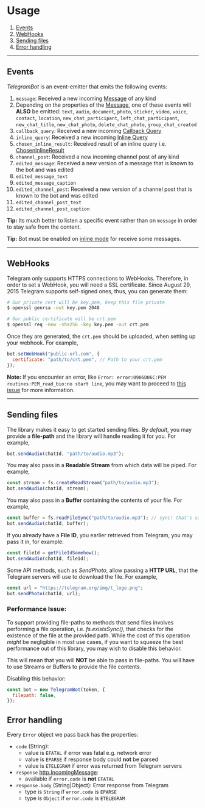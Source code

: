 # Usage

1. [Events](#events)
1. [WebHooks](#WebHooks)
1. [Sending files](#sending-files)
1. [Error handling](#error-handling)


* * *


<a name="events"></a>
## Events

*TelegramBot* is an event-emitter that emits the following events:

1. `message`: Received a new incoming [Message][message] of any kind
  1. Depending on the properties of the [Message][message], one of these
     events will **ALSO** be emitted: `text`, `audio`, `document`, `photo`,
     `sticker`, `video`, `voice`, `contact`, `location`,
     `new_chat_participant`, `left_chat_participant`, `new_chat_title`,
     `new_chat_photo`, `delete_chat_photo`, `group_chat_created`
1. `callback_query`: Received a new incoming [Callback Query][callback-query]
1. `inline_query`: Received a new incoming [Inline Query][inline-query]
1. `chosen_inline_result`: Received result of an inline query i.e. [ChosenInlineResult][chosen-inline-result]
1. `channel_post`: Received a new incoming channel post of any kind
1. `edited_message`: Received a new version of a message that is known to the bot and was edited
  1. `edited_message_text`
  1. `edited_message_caption`
1. `edited_channel_post`: Received a new version of a channel post that is known to the bot and was edited
  1. `edited_channel_post_text`
  1. `edited_channel_post_caption`

**Tip:** Its much better to listen a specific event rather than on
`message` in order to stay safe from the content.

**Tip:** Bot must be enabled on [inline mode][inline-mode] for receive some
messages.

[update]:https://core.telegram.org/bots/api#update
[message]:https://core.telegram.org/bots/api#message
[callback-query]:https://core.telegram.org/bots/api#callbackquery
[inline-query]:https://core.telegram.org/bots/api#inlinequery
[chosen-inline-result]:https://core.telegram.org/bots/api#choseninlineresult
[inline-mode]:https://core.telegram.org/bots/api#inline-mode


* * *


<a name="webhooks"></a>
## WebHooks

Telegram only supports HTTPS connections to WebHooks.
Therefore, in order to set a WebHook, you will need a SSL certificate.
Since August 29, 2015 Telegram supports self-signed ones, thus, you can
generate them:

```bash
# Our private cert will be key.pem, keep this file private
$ openssl genrsa -out key.pem 2048

# Our public certificate will be crt.pem
$ openssl req -new -sha256 -key key.pem -out crt.pem
```

Once they are generated, the `crt.pem` should be uploaded, when setting up
your webhook. For example,

```js
bot.setWebHook("public-url.com", {
  certificate: "path/to/crt.pem", // Path to your crt.pem
});
```

**Note:** If you encounter an error, like
`Error: error:0906D06C:PEM routines:PEM_read_bio:no start line`,
you may want to proceed to [this issue][issue-63] for more information.

[issue-63]:https://github.com/yagop/node-telegram-bot-api/issues/63


* * *


<a name="sending-files"></a>
## Sending files

The library makes it easy to get started sending files. *By default*, you
may provide a **file-path** and the library will handle reading it for you.
For example,

```js
bot.sendAudio(chatId, "path/to/audio.mp3");
```

You may also pass in a **Readable Stream** from which data will be piped.
For example,

```js
const stream = fs.createReadStream("path/to/audio.mp3");
bot.sendAudio(chatId, stream);
```

You may also pass in a **Buffer** containing the contents of your file.
For example,

```js
const buffer = fs.readFileSync("path/to/audio.mp3"); // sync! that's sad! :-( Just making a point!
bot.sendAudio(chatId, buffer);
```

If you already have a **File ID**, you earlier retrieved from Telegram,
you may pass it in, for example:

```js
const fileId = getFileIdSomehow();
bot.sendAudio(chatId, fileId);
```

Some API methods, such as *SendPhoto*, allow passing a **HTTP URL**, that
the Telegram servers will use to download the file. For example,

```js
const url = "https://telegram.org/img/t_logo.png";
bot.sendPhoto(chatId, url);
```

<a name="sending-files-performance"></a>
### Performance Issue:

To support providing file-paths to methods that send files involves
performing a file operation, i.e. *fs.existsSync()*, that checks for
the existence of the file at the provided path. While the cost of
this operation *might* be negligible in most use cases, if you want
to squeeze the best performance out of this library, you may wish to
disable this behavior.

This will mean that you will **NOT** be able to pass in file-paths.
You will have to use Streams or Buffers to provide the file contents.

Disabling this behavior:

```js
const bot = new TelegramBot(token, {
  filepath: false,
});
```


<a name="error-handling"></a>
## Error handling

Every `Error` object we pass back has the properties:

* `code` (String):
  * value is `EFATAL` if error was fatal e.g. network error
  * value is `EPARSE` if response body could **not** be parsed
  * value is `ETELEGRAM` if error was returned from Telegram servers
* `response` [http.IncomingMessage](https://nodejs.org/api/http.html#http_class_http_incomingmessage):
  * available if `error.code` is **not** `EFATAL`
* `response.body` (String|Object): Error response from Telegram
  * type is `String` if `error.code` is `EPARSE`
  * type is `Object` if `error.code` is `ETELEGRAM`

